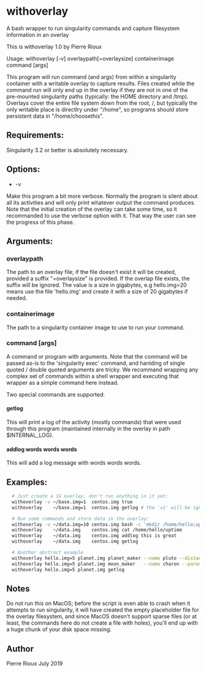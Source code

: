 # withoverlay

A bash wrapper to run singularity commands and capture filesystem information in an overlay

This is withoverlay 1.0 by Pierre Rioux

Usage: withoverlay [-v] overlaypath[=overlaysize] containerimage command [args]

This program will run command (and args) from within a singularity
container with a writable overlay to capture results. Files created
while the command run will only end up in the overlay if they are not in
one of the pre-mounted singularity paths (typically: the HOME directory
and /tmp). Overlays cover the entire file system down from the root, /,
but typically the only writable place is directlry under "/home", so
programs should store persistent data in "/home/choosethis".

## Requirements:

Singularity 3.2 or better is absolutely necessary.

## Options:

* -v

Make this program a bit more verbose. Normally the program is
silent about all its activities and will only print whatever output
the command produces. Note that the initial creation of the overlay
can take some time, so it recommanded to use the verbose option
with it. That way the user can see the progress of this phase.

## Arguments:

### overlaypath
 
The path to an overlay file; if the file doesn't exist it will
be created, provided a suffix "=overlaysize" is provided. If the
overlap file exists, the suffix will be ignored. The value is a
size in gigabytes, e.g hello.img=20 means use the file 'hello.img'
 and create it with a size of 20 gigabytes if needed.

### containerimage

The path to a singularity container image to use to run your
command.

### command [args]

A command or program with arguments. Note that the command will be
passed as-is to the 'singularity exec' command, and hanlding of
single quoted / double quoted arguments are tricky. We recommand
wrapping any complex set of commands within a shell wrapper and
executing that wrapper as a simple command here instead.

Two special commands are supported:

#### getlog

This will print a log of the activity (mostly commands)
that were used through this program (maintained internally
in the overlay in path $INTERNAL_LOG).

#### addlog words words words

This will add a log message with words words words.

## Examples:

```bash
  # Just create a 1G overlay, don't run anything in it yet:
  withoverlay -v ~/base.img=1  centos.img true
  withoverlay    ~/base.img=1  centos.img getlog # the '=1' will be ignored here
```

```bash
  # Run some commands and store data in the overlay:
  withoverlay -v ~/data.img=10 centos.img bash -c 'mkdir /home/hello;uptime >/home/hello/uptime'
  withoverlay    ~/data.img    centos.img cat /home/hello/uptime
  withoverlay    ~/data.img    centos.img addlog this is great
  withoverlay    ~/data.img    centos.img getlog
```

```bash
  # Another abstract example
  withoverlay hello.img=5 planet.img planet_maker --name pluto --distance 5.5h
  withoverlay hello.img=5 planet.img moon_maker   --name charon --parent pluto
  withoverlay hello.img=5 planet.img getlog
```

## Notes

Do not run this on MacOS; before the script is even able to crash
when it attempts to run singularity, it will have created the empty
placeholder file for the overlay filesystem, and since MacOS doesn't
support sparse files (or at least, the commands here do not create
a file with holes), you'll end up with a huge chunk of your disk space
missing.

## Author

Pierre Rioux
July 2019

